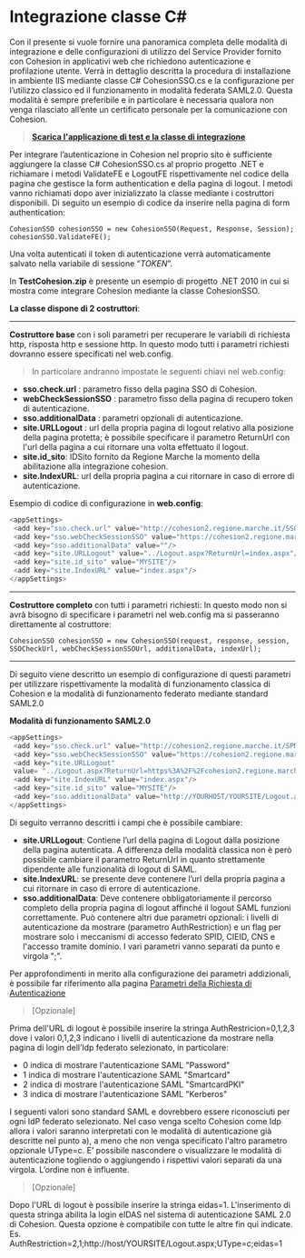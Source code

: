 # **Integrazione classe C#**


Con il presente si vuole fornire una panoramica completa delle modalità di integrazione e delle configurazioni di utilizzo del Service Provider fornito con Cohesion in applicativi web che richiedono autenticazione e profilazione utente.
Verrà in dettaglio descritta la procedura di installazione in ambiente IIS mediante classe C# CohesionSSO.cs e la configurazione per l’utilizzo classico ed il funzionamento in modalità federata SAML2.0.
Questa modalità è sempre preferibile e in particolare è necessaria qualora non venga rilasciato all’ente un certificato personale per la comunicazione con Cohesion.


>  **[Scarica l'applicazione di test e la classe di integrazione](https://github.com/regione-marche/Cohesion2NETFramework)**

Per integrare l’autenticazione in Cohesion nel proprio sito è sufficiente aggiungere la classe C# CohesionSSO.cs al proprio progetto .NET e richiamare i metodi ValidateFE e LogoutFE rispettivamente nel codice della pagina che gestisce la form authentication e della pagina di logout. I metodi vanno richiamati dopo aver inizializzato la classe mediante i costruttori disponibili.
Di seguito un esempio di codice da inserire nella pagina di form authentication:

`CohesionSSO cohesionSSO = new CohesionSSO(Request, Response, Session);
 cohesionSSO.ValidateFE();`

Una volta autenticati il token di autenticazione verrà automaticamente salvato nella variabile di sessione “_TOKEN_”.

In **TestCohesion.zip** è presente un esempio di progetto .NET 2010 in cui si mostra come integrare Cohesion mediante la classe CohesionSSO.

**La classe dispone di 2 costruttori**:


***

**Costruttore base** con i soli parametri per recuperare le variabili di richiesta http, risposta http e sessione http.
In questo modo tutti i parametri richiesti dovranno essere specificati nel web.config. 

> In particolare andranno impostate le seguenti chiavi nel web.config:

*  **sso.check.url** : parametro fisso della pagina SSO di Cohesion.
*  **webCheckSessionSSO** : parametro fisso della pagina di recupero token di autenticazione.
*  **sso.additionalData** : parametri opzionali di autenticazione.
*  **site.URLLogout** : url della propria pagina di logout relativo alla posizione della pagina protetta; è possibile specificare il parametro ReturnUrl con l'url della pagina a cui ritornare una volta effettuato il logout.
*  **site.id_sito**: IDSito fornito da Regione Marche la momento della abilitazione alla integrazione cohesion.
*  **site.IndexURL**: url della propria pagina a cui ritornare in caso di errore di autenticazione.

Esempio di codice di configurazione in **web.config**:
```c#
<appSettings>
 <add key="sso.check.url" value="http://cohesion2.regione.marche.it/SSO/Check.aspx"/>
 <add key="sso.webCheckSessionSSO" value="https://cohesion2.regione.marche.it/SSO/webCheckSessionSSO.aspx"/>
 <add key="sso.additionalData" value=""/>
 <add key="site.URLLogout" value="../Logout.aspx?ReturnUrl=index.aspx"/>
 <add key="site.id_sito" value="MYSITE"/>
 <add key="site.IndexURL" value="index.aspx"/>
</appSettings>
```

***

**Costruttore completo** con tutti i parametri richiesti:
In questo modo non si avrà bisogno di specificare i parametri nel web.config ma si passeranno direttamente al costruttore:

`CohesionSSO cohesionSSO = new CohesionSSO(request, response, session,
SSOCheckUrl, webCheckSessionSSOUrl, additionalData, indexUrl);`


***
Di seguito viene descritto un esempio di configurazione di questi parametri per utilizzare rispettivamente la modalità di funzionamento classica di Cohesion e la modalità di funzionamento federato mediante standard SAML2.0

**Modalità di funzionamento SAML2.0**

```c#
<appSettings>
 <add key="sso.check.url" value="http://cohesion2.regione.marche.it/SPManager/WAYF.aspx"/>
 <add key="sso.webCheckSessionSSO" value="https://cohesion2.regione.marche.it/SPManager/webCheckSessionSSO.aspx"/>
 <add key="site.URLLogout" 
 value= "../Logout.aspx?ReturnUrl=https%3A%2F%2Fcohesion2.regione.marche.it%2FSPManager%2FLogout.aspx"/>
 <add key="site.IndexURL" value="index.aspx"/>
 <add key="site.id_sito" value="MYSITE"/>
 <add key="sso.additionalData" value="http://YOURHOST/YOURSITE/Logout.aspx"/>
</appSettings>
```

Di seguito verranno descritti i campi che è possibile cambiare:

* **site.URLLogout**: Contiene l’url della pagina di Logout dalla posizione della pagina autenticata. A differenza della modalità classica non è però possibile cambiare il parametro ReturnUrl in quanto strettamente dipendente alle funzionalità di logout di SAML.
* **site.IndexURL**: se presente deve contenere l’url della propria pagina a cui ritornare in caso di errore di autenticazione.
* **sso.additionalData**: Deve contenere obbligatoriamente il percorso completo della propria pagina di logout affinché il logout SAML funzioni correttamente. Può contenere altri due parametri opzionali: i livelli di autenticazione da mostrare (parametro AuthRestriction) e un flag per mostrare solo i meccanismi di accesso federato SPID, CIEID, CNS e l'accesso tramite dominio. I vari parametri vanno separati da punto e virgola ";".

Per approfondimenti in merito alla configurazione dei parametri addizionali, è possibile far riferimento alla pagina [Parametri della Richiesta di Autenticazione](/CohesionID-Docs/Parametri-della-Richiesta-di-Autenticazione)

> [Opzionale]

Prima dell'URL di logout è possibile inserire la stringa AuthRestricion=0,1,2,3 dove i valori 0,1,2,3 indicano i livelli di autenticazione da mostrare nella pagina di login dell’Idp federato selezionato, in particolare:
* 0 indica di mostrare l'autenticazione SAML "Password"
* 1 indica di mostrare l'autenticazione SAML "Smartcard"
* 2 indica di mostrare l'autenticazione SAML "SmartcardPKI"
* 3 indica di mostrare l'autenticazione SAML "Kerberos"

I seguenti valori sono standard SAML e dovrebbero essere riconosciuti per ogni IdP federato selezionato. Nel caso venga scelto Cohesion come Idp allora i valori saranno interpretati con le modalità di autenticazione già descritte nel punto a), a meno che non venga specificato l'altro parametro opzionale UType=c. E’ possibile nascondere o visualizzare le modalità di autenticazione togliendo o aggiungendo i rispettivi valori separati da una virgola. L’ordine non è influente.

> [Opzionale]

Dopo l'URL di logout è possibile inserire la stringa eidas=1. L'inserimento di questa stringa abilita la login eIDAS nel sistema di autenticazione SAML 2.0 di Cohesion. Questa opzione è compatibile con tutte le altre fin qui indicate. 
Es. AuthRestriction=2,1;http://host/YOURSITE/Logout.aspx;UType=c;eidas=1


